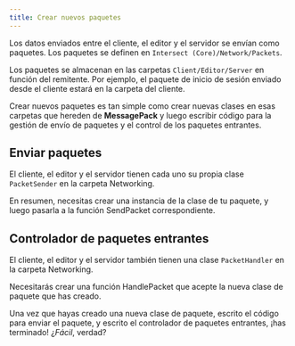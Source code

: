```yaml
---
title: Crear nuevos paquetes
---
```



Los datos enviados entre el cliente, el editor y el servidor se envían como paquetes. Los paquetes se definen en `Intersect (Core)/Network/Packets`.

Los paquetes se almacenan en las carpetas `Client/Editor/Server` en función del remitente. Por ejemplo, el paquete de inicio de sesión enviado desde el cliente estará en la carpeta del cliente.

Crear nuevos paquetes es tan simple como crear nuevas clases en esas carpetas que hereden de **MessagePack** y luego escribir código para la gestión de envío de paquetes y el control de los paquetes entrantes.


## Enviar paquetes

El cliente, el editor y el servidor tienen cada uno su propia clase `PacketSender` en la carpeta Networking.

En resumen, necesitas crear una instancia de la clase de tu paquete, y luego pasarla a la función SendPacket correspondiente.


## Controlador de paquetes entrantes

El cliente, el editor y el servidor también tienen una clase `PacketHandler` en la carpeta Networking.

Necesitarás crear una función HandlePacket que acepte la nueva clase de paquete que has creado.

Una vez que hayas creado una nueva clase de paquete, escrito el código para enviar el paquete, y escrito el controlador de paquetes entrantes, ¡has terminado! ¿_Fácil_, verdad?

